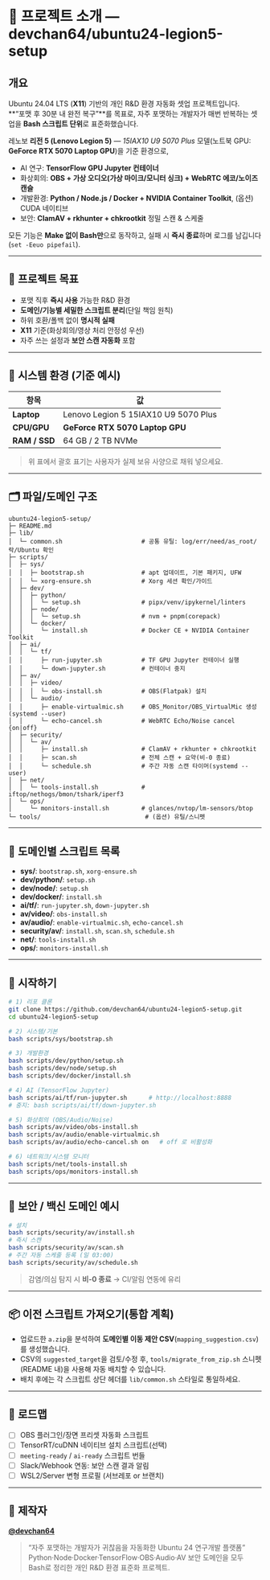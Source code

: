 # 🧠 프로젝트 소개 — devchan64/ubuntu24-legion5-setup

## 개요

Ubuntu 24.04 LTS (**X11**) 기반의 개인 R&D 환경 자동화 셋업 프로젝트입니다.  
**“포맷 후 30분 내 완전 복구”**를 목표로, 자주 포맷하는 개발자가 매번 반복하는 셋업을 **Bash 스크립트 단위**로 표준화했습니다.

레노보 **리전 5 (Lenovo Legion 5)** — _15IAX10 U9 5070 Plus_ 모델(노트북 GPU: **GeForce RTX 5070 Laptop GPU**)을 기준 환경으로,

- AI 연구: **TensorFlow GPU Jupyter 컨테이너**
- 화상회의: **OBS + 가상 오디오(가상 마이크/모니터 싱크) + WebRTC 에코/노이즈 캔슬**
- 개발환경: **Python / Node.js / Docker + NVIDIA Container Toolkit**, (옵션) CUDA 네이티브
- 보안: **ClamAV + rkhunter + chkrootkit** 정밀 스캔 & 스케줄

모든 기능은 **Make 없이 Bash만**으로 동작하고, 실패 시 **즉시 종료**하며 로그를 남깁니다 (`set -Eeuo pipefail`).

---

## 🎯 프로젝트 목표

- 포맷 직후 **즉시 사용** 가능한 R&D 환경
- **도메인/기능별 세밀한 스크립트 분리**(단일 책임 원칙)
- 하위 호환/폴백 없이 **명시적 실패**
- **X11** 기준(화상회의/영상 처리 안정성 우선)
- 자주 쓰는 설정과 **보안 스캔 자동화** 포함

---

## 🧩 시스템 환경 (기준 예시)

| 항목          | 값                                   |
| ------------- | ------------------------------------ |
| **Laptop**    | Lenovo Legion 5 15IAX10 U9 5070 Plus |
| **CPU/GPU**   | **GeForce RTX 5070 Laptop GPU**      |
| **RAM / SSD** | 64 GB / 2 TB NVMe                    |

> 위 표에서 괄호 표기는 사용자가 실제 보유 사양으로 채워 넣으세요.

---

## 🗂 파일/도메인 구조

```
ubuntu24-legion5-setup/
├─ README.md
├─ lib/
│  └─ common.sh                      # 공통 유틸: log/err/need/as_root/락/Ubuntu 확인
├─ scripts/
│  ├─ sys/
│  │  ├─ bootstrap.sh                # apt 업데이트, 기본 패키지, UFW
│  │  └─ xorg-ensure.sh              # Xorg 세션 확인/가이드
│  ├─ dev/
│  │  ├─ python/
│  │  │  └─ setup.sh                 # pipx/venv/ipykernel/linters
│  │  ├─ node/
│  │  │  └─ setup.sh                 # nvm + pnpm(corepack)
│  │  └─ docker/
│  │     └─ install.sh               # Docker CE + NVIDIA Container Toolkit
│  ├─ ai/
│  │  └─ tf/
│  │     ├─ run-jupyter.sh           # TF GPU Jupyter 컨테이너 실행
│  │     └─ down-jupyter.sh          # 컨테이너 중지
│  ├─ av/
│  │  ├─ video/
│  │  │  └─ obs-install.sh           # OBS(Flatpak) 설치
│  │  └─ audio/
│  │     ├─ enable-virtualmic.sh     # OBS_Monitor/OBS_VirtualMic 생성 (systemd --user)
│  │     └─ echo-cancel.sh           # WebRTC Echo/Noise cancel {on|off}
│  ├─ security/
│  │  └─ av/
│  │     ├─ install.sh               # ClamAV + rkhunter + chkrootkit
│  │     ├─ scan.sh                  # 전체 스캔 + 요약(비-0 종료)
│  │     └─ schedule.sh              # 주간 자동 스캔 타이머(systemd --user)
│  ├─ net/
│  │  └─ tools-install.sh            # iftop/nethogs/bmon/tshark/iperf3
│  └─ ops/
│     └─ monitors-install.sh         # glances/nvtop/lm-sensors/btop
└─ tools/                             # (옵션) 유틸/스니펫
```

---

## 📜 도메인별 스크립트 목록

- **sys/**: `bootstrap.sh`, `xorg-ensure.sh`
- **dev/python/**: `setup.sh`
- **dev/node/**: `setup.sh`
- **dev/docker/**: `install.sh`
- **ai/tf/**: `run-jupyter.sh`, `down-jupyter.sh`
- **av/video/**: `obs-install.sh`
- **av/audio/**: `enable-virtualmic.sh`, `echo-cancel.sh`
- **security/av/**: `install.sh`, `scan.sh`, `schedule.sh`
- **net/**: `tools-install.sh`
- **ops/**: `monitors-install.sh`

---

## 🚀 시작하기

```bash
# 1) 리포 클론
git clone https://github.com/devchan64/ubuntu24-legion5-setup.git
cd ubuntu24-legion5-setup

# 2) 시스템/기본
bash scripts/sys/bootstrap.sh

# 3) 개발환경
bash scripts/dev/python/setup.sh
bash scripts/dev/node/setup.sh
bash scripts/dev/docker/install.sh

# 4) AI (TensorFlow Jupyter)
bash scripts/ai/tf/run-jupyter.sh      # http://localhost:8888
# 중지: bash scripts/ai/tf/down-jupyter.sh

# 5) 화상회의 (OBS/Audio/Noise)
bash scripts/av/video/obs-install.sh
bash scripts/av/audio/enable-virtualmic.sh
bash scripts/av/audio/echo-cancel.sh on   # off 로 비활성화

# 6) 네트워크/시스템 모니터
bash scripts/net/tools-install.sh
bash scripts/ops/monitors-install.sh
```

---

## 🔐 보안 / 백신 도메인 예시

```bash
# 설치
bash scripts/security/av/install.sh
# 즉시 스캔
bash scripts/security/av/scan.sh
# 주간 자동 스케줄 등록 (일 03:00)
bash scripts/security/av/schedule.sh
```

> 감염/의심 탐지 시 **비-0 종료** → CI/알림 연동에 유리

---

## 📦 이전 스크립트 가져오기(통합 계획)

- 업로드한 `a.zip`을 분석하여 **도메인별 이동 제안 CSV**(`mapping_suggestion.csv`)를 생성했습니다.
- CSV의 `suggested_target`을 검토/수정 후, `tools/migrate_from_zip.sh` 스니펫(README 내)을 사용해 자동 배치할 수 있습니다.
- 배치 후에는 각 스크립트 상단 헤더를 `lib/common.sh` 스타일로 통일하세요.

---

## 🧭 로드맵

- [ ] OBS 플러그인/장면 프리셋 자동화 스크립트
- [ ] TensorRT/cuDNN 네이티브 설치 스크립트(선택)
- [ ] `meeting-ready` / `ai-ready` 스크립트 번들
- [ ] Slack/Webhook 연동: 보안 스캔 결과 알림
- [ ] WSL2/Server 변형 프로필 (서브레포 or 브랜치)

---

## 👤 제작자

**[@devchan64](https://github.com/devchan64)**

> “자주 포맷하는 개발자가 귀찮음을 자동화한 Ubuntu 24 연구개발 플랫폼”  
> Python·Node·Docker·TensorFlow·OBS·Audio·AV 보안 도메인을 모두 Bash로 정리한 개인 R&D 환경 표준화 프로젝트.
